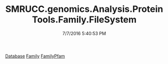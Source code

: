 ﻿---
title: SMRUCC.genomics.Analysis.ProteinTools.Family.FileSystem
date: 7/7/2016 5:40:53 PM
---

[Database](T-SMRUCC.genomics.Analysis.ProteinTools.Family.FileSystem.Database.html)
[Family](T-SMRUCC.genomics.Analysis.ProteinTools.Family.FileSystem.Family.html)
[FamilyPfam](T-SMRUCC.genomics.Analysis.ProteinTools.Family.FileSystem.FamilyPfam.html)

